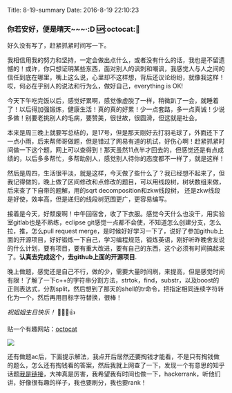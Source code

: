 Title: 8-19-summary
Date: 2016-8-19 22:10:23

### 你若安好，便是晴天~~~·:D :up::octocat::tennis:
好久没有写了，赶紧抓紧时间写一下。

我相信用我的努力和坚持，一定会做出点什么，或者没有什么的话，我也是不留遗憾的！或许，你只想证明某些东西，面对别人的讽刺和嘲讽，我感觉人与人之间的信任到底在哪里，嘴上这么说，心里却不这样想，背后还议论纷纷，就像我这样！哎，何必在乎别人的说法和行为么，做好自己，everything is OK!

今天下午吃完饭以后，感觉好累啊，感觉像虚脱了一样，稍微趴了一会，就睡着了！以后得加强锻炼，健康生活！真的真的好累！少一点套路，多一点真诚！少说多做！别要老挑别人的毛病，要赞美，很世故，很圆滑，但这就是社会。

本来是周三晚上就要写总结的，是17号，但是那天刚好去打羽毛球了，外面还下了一点小雨，后来帮师哥做题，但是错过了网易有道的机试，好伤心啊！赶紧抓紧时间做一下这个题，网上可以查得到！那天虽然11点半才回去的，但感觉还是有点成绩的，以后多多帮忙，多帮助别人，感觉别人待你的态度都不一样了，就是这样！

然后是周四，生活很平淡，就是这样，今天做了些什么了？我已经想不起来了，但我记得做的，晚上做了区间修改和点修改的题目，可以用线段树，树状数组来做，后来查了下自带的题解，用的sqrt decomposition和zkw线段树，
还是zkw线段是好使，效率高，但是递归的线段树范围更广，更容易编写。

接着是今天，好颓废啊！中午回宿舍，收了下衣服。感觉今天什么也没干，用实验室gitlab也是不熟练，eclipse git感觉一点都不会使，不知道怎么创建分支，怎么拉，推，怎么pull request merge，是时候好好学习一下了，说好了参加github上面的开源项目，好好锻炼一下自己，学习编程规范，锻炼英语，刚好听昨晚舍友说的什么计划，要有项目，要有重大改进，要有自己的东西，这个必须有时间搞起来了。**认真去完成这个，去github上面的开源项目**.

晚上做题，感觉还是自己不行，做的少，需要大量时间刷，来提高，但是感觉时间有限！了解了一下c++的字符串分割方法，strtok，find，substr，以及boost的正则表达式，分割split，然后想到了那天的shell的tr命令，把指定相同连续字符转化为一个，然后再用目标字符替换，很棒！

*祝姐姐生日快乐！* :cake::cake::cake::+1:

贴一个有趣网站：[octocat](https://octodex.github.com/)

![](https://octodex.github.com/momtocat)

还有做题ac后，下面提示解法，我点开后居然还要掏钱才能看，不是只有掏钱做的题么，怎么还有掏钱看的答案，然后我就上网查了一下，发现一个有意思的知乎话题[我是链接](https://www.zhihu.com/question/421315f84)，大神真是厉害，我希望我有时间也做一下，hackerrank，听他们讲，好像很有趣的样子，我也要刷分，我也要rank！
